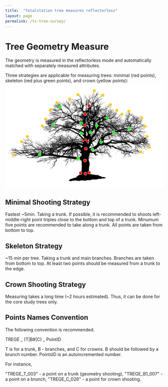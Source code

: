 ```yaml
---
title:  "Totalstation tree measures reflectorless"
layout: page
permalink: /ts-tree-survey/
--- 
```





# Tree Geometry Measure

The geometry is measured in the reflectorless mode and automatically matched with separately measured attributes. 

Three strategies are applicable for measuring trees: minimal (red points), skeleton (red plus green points), and crown (yellow points):
![measuringTreeGeometry](../assets/img/tree_reflectorless_measure.svg)

## Minimal Shooting Strategy

Fastest ~5min. Taking a trunk. If possible, it is recommended to shoots left-middle-right point triples close to the bottom and top of a trunk. Minumum five points are recommended to take along a trunk. All points are taken from bottom to top.  

## Skeleton Strategy

~15 min per tree. Taking a trunk and main branches.  Branches are taken from bottom to top. At least two points should be measured from a trunk to the edge. 

## Crown Shooting Strategy

Measuring takes a long time (~2 hours estimated). Thus, it can be done for the core study trees only. 

## Points Names Convention

The following convention is recommended. 

TREGE _ (T|B#|C) _ PointID

T is for a trunk, B - branches, and C for crowns. B should be followed by a brunch number.
PointsID is an autoincremented number.

For instance, 

"TREGE_T_003" - a point on a trunk (geometry shooting),
"TREGE_B1_007" - a point on a brunch,
"TREGE_C_026" - a point for crown shooting.

